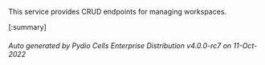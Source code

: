 






This service provides CRUD endpoints for managing workspaces.

[:summary]

###### Auto generated by Pydio Cells Enterprise Distribution v4.0.0-rc7 on 11-Oct-2022
